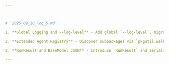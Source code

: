 ```yaml
---



# `2025_09_10_log_5.md`

1. **Global Logging and --log-level** - Add global `--log-level`, migrate prints to `logging`, and add log-level tests.

2. **Extended Agent Registry** - Discover subpackages via `pkgutil.walk_packages` and collect import errors for diagnostics.

3. **RunResult and BaseModel JSON** - Introduce `RunResult` and serialize Pydantic models via `.model_dump()` when saving `--output`.

---
```


